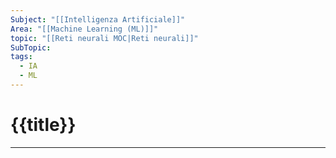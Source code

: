 ```yaml
---
Subject: "[[Intelligenza Artificiale]]"
Area: "[[Machine Learning (ML)]]"
topic: "[[Reti neurali MOC|Reti neurali]]"
SubTopic: 
tags:
  - IA
  - ML
---
```

# {{title}}
---

